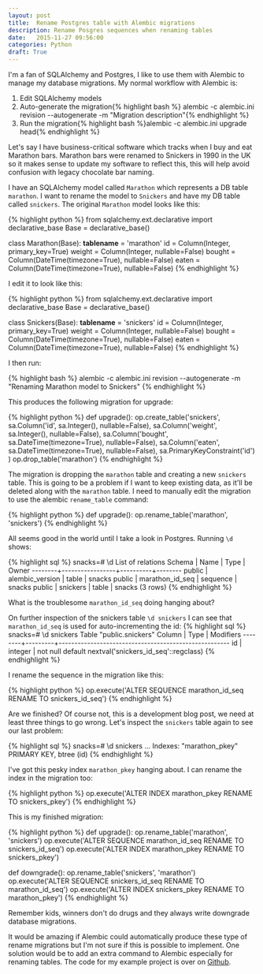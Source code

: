 ```yaml
---
layout: post
title:  Rename Postgres table with Alembic migrations
description: Rename Posgres sequences when renaming tables
date:   2015-11-27 09:56:00
categories: Python
draft: True
---
```

I'm a fan of SQLAlchemy and Postgres, I like to use them with Alembic to manage my database migrations. My normal workflow with Alembic is:

1. Edit SQLAlchemy models
2. Auto-generate the migration{% highlight bash %}
alembic -c alembic.ini revision --autogenerate -m "Migration description"{% endhighlight %}
3. Run the migration{% highlight bash %}alembic -c alembic.ini upgrade head{% endhighlight %}

Let's say I have business-critical software which tracks when I buy and eat Marathon bars. Marathon bars were renamed to Snickers in 1990 in the UK so it makes sense to update my software to reflect this, this will help avoid confusion with legacy chocolate bar naming.

I have an SQLAlchemy model called `Marathon` which represents a DB table `marathon`. I want to rename the model to `Snickers` and have my DB table called `snickers`. The original `Marathon` model looks like this:

{% highlight python %}
from sqlalchemy.ext.declarative import declarative_base
Base = declarative_base()

class Marathon(Base):
    __tablename__ = 'marathon'
    id = Column(Integer, primary_key=True)
    weight = Column(Integer, nullable=False)
    bought = Column(DateTime(timezone=True), nullable=False)
    eaten = Column(DateTime(timezone=True), nullable=False)
{% endhighlight %}

I edit it to look like this:


{% highlight python %}
from sqlalchemy.ext.declarative import declarative_base
Base = declarative_base()

class Snickers(Base):
    __tablename__ = 'snickers'
    id = Column(Integer, primary_key=True)
    weight = Column(Integer, nullable=False)
    bought = Column(DateTime(timezone=True), nullable=False)
    eaten = Column(DateTime(timezone=True), nullable=False)
{% endhighlight %}

I then run:

{% highlight bash %}
alembic -c alembic.ini revision --autogenerate -m "Renaming Marathon model to Snickers"
{% endhighlight %}

This produces the following migration for upgrade:

{% highlight python %}
def upgrade():
    op.create_table('snickers',
    sa.Column('id', sa.Integer(), nullable=False),
    sa.Column('weight', sa.Integer(), nullable=False),
    sa.Column('bought', sa.DateTime(timezone=True), nullable=False),
    sa.Column('eaten', sa.DateTime(timezone=True), nullable=False),
    sa.PrimaryKeyConstraint('id')
    )
    op.drop_table('marathon')
{% endhighlight %}

The migration is dropping the `marathon` table and creating a new `snickers` table. This is going to be a problem if I want to keep existing data, as it'll be deleted along with the `marathon` table. I need to manually edit the migration to use the alembic `rename_table` command:

{% highlight python %}
def upgrade():
    op.rename_table('marathon', 'snickers')
{% endhighlight %}

All seems good in the world until I take a look in Postgres. Running `\d` shows:

{% highlight sql %}
snacks=# \d
              List of relations
 Schema |      Name       |   Type   | Owner
--------+-----------------+----------+--------
 public | alembic_version | table    | snacks
 public | marathon_id_seq | sequence | snacks
 public | snickers        | table    | snacks
(3 rows)
{% endhighlight %}

What is the troublesome `marathon_id_seq` doing hanging about?

On further inspection of the snickers table `\d snickers` I can see that `marathon_id_seq` is used for auto-incrementing the id:
{% highlight sql %}
snacks=# \d snickers
                                  Table "public.snickers"
 Column |  Type   | Modifiers
--------+---------+------------------------------------------------------
 id     | integer | not null default nextval('snickers_id_seq'::regclass)
{% endhighlight %}

I rename the sequence in the migration like this:

{% highlight python %}
op.execute('ALTER SEQUENCE  marathon_id_seq RENAME TO snickers_id_seq')
{% endhighlight %}

Are we finished? Of course not, this is a development blog post, we need at least three things to go wrong. Let's inspect the `snickers` table again to see our last problem:

{% highlight sql %}
snacks=# \d snickers
...
Indexes:
    "marathon_pkey" PRIMARY KEY, btree (id)
{% endhighlight %}

I've got this pesky index `marathon_pkey` hanging about. I can rename the index in the migration too:

{% highlight python %}
op.execute('ALTER INDEX marathon_pkey RENAME TO snickers_pkey')
{% endhighlight %}

This is my finished migration:

{% highlight python %}
def upgrade():
    op.rename_table('marathon', 'snickers')
    op.execute('ALTER SEQUENCE marathon_id_seq RENAME TO snickers_id_seq')
    op.execute('ALTER INDEX marathon_pkey RENAME TO snickers_pkey')

def downgrade():
    op.rename_table('snickers', 'marathon')
    op.execute('ALTER SEQUENCE snickers_id_seq RENAME TO marathon_id_seq')
    op.execute('ALTER INDEX snickers_pkey RENAME TO marathon_pkey')
{% endhighlight %}

Remember kids, winners don't do drugs and they always write downgrade database migrations.

It would be amazing if Alembic could automatically produce these type of rename migrations but I'm not sure if this is possible to implement. One solution would be to add an extra command to Alembic especially for renaming tables. The code for my example project is over on [Github](https://github.com/pxg/alembic_rename).
